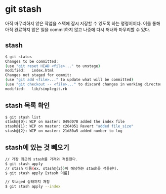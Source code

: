 # git stash

아직 마무리하지 않은 작업을 스택에 잠시 저장할 수 있도록 하는 명령어이다. 이를 통해 아직 완료하지 않은 일을 commit하지 않고 나중에 다시 꺼내와 마무리할 수 있다.



## stash

```bash
$ git status
Changes to be committed:
(use "git reset HEAD <file>..." to unstage)
modified:   index.html
Changes not staged for commit:
(use "git add <file>..." to update what will be committed)
(use "git checkout -- <file>..." to discard changes in working directory)
modified:   lib/simplegit.rb
```



## stash 목록 확인

```bash
$ git stash list
stash@{0}: WIP on master: 049d078 added the index file
stash@{1}: WIP on master: c264051 Revert "added file_size"
stash@{2}: WIP on master: 21d80a5 added number to log
```



## stash에 있는 것 빼오기

```bash
// 가장 최근의 stash를 가져와 적용한다.
$ git stash apply
// stash 이름(ex. stash@{2})에 해당하는 stash를 적용한다.
$ git stash apply [stash 이름]

// Staged 상태까지 저장
$ git stash apply --index
```

